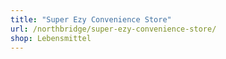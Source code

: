 ```yaml
---
title: "Super Ezy Convenience Store"
url: /northbridge/super-ezy-convenience-store/
shop: Lebensmittel
---
```

